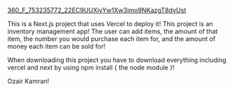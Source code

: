 [360_F_753235772_22EC9UUXiyYw1Xw3imo9NKazgT8dvUst](https://github.com/user-attachments/assets/76fa1afe-c551-4c7e-935c-0fb67c7cc97b)

This is a Next.js project that uses Vercel to deploy it!
This project is an inventory management app! The user can add items, the amount of that item, the number you would purchase each item for, and the amount of money each item can be sold for!

When downloading this project you have to download everything including vercel and next by using npm install { the node module }!

Ozair Kamran!

